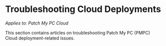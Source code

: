 # Troubleshooting Cloud Deployments

_Applies to: Patch My PC Cloud_

This section contains articles on troubleshooting Patch My PC (PMPC) Cloud deployment-related issues.
